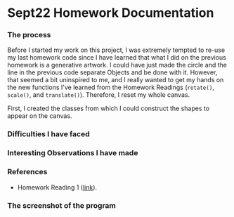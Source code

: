 # Sept22 Homework Documentation

### The process

Before I started my work on this project, I was extremely tempted to re-use my last homework code since I have learned that what I did on the previous homework is a generative artwork. I could have just made the circle and the line in the previous code separate Objects and be done with it. However, that seemed a bit uninspired to me, and I really wanted to get my hands on the new functions I've learned from the Homework Readings (`rotate()`, `scale()`, and `translate()`). Therefore, I reset my whole canvas.

First, I created the classes from which I could construct the shapes to appear on the canvas. 

### Difficulties I have faced


### Interesting Observations I have made


### References
- Homework Reading 1 ([link](https://www.youtube.com/watch?v=o9sgjuh-CBM)).

### The screenshot of the program 

